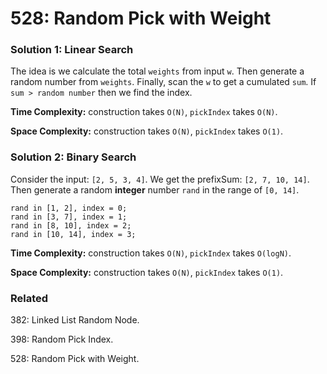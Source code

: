 # 528: Random Pick with Weight

### Solution 1: Linear Search
The idea is we calculate the total `weights` from input `w`. Then generate a random number from `weights`. Finally, scan the `w` to get a cumulated `sum`. If `sum > random number` then we find the index.
 
**Time Complexity:** construction takes `O(N)`, `pickIndex` takes `O(N)`.

**Space Complexity:** construction takes `O(N)`, `pickIndex` takes `O(1)`.

### Solution 2: Binary Search
Consider the input: `[2, 5, 3, 4]`. We get the prefixSum: `[2, 7, 10, 14]`. Then generate a random **integer** number `rand` in the range of `[0, 14]`.
```
rand in [1, 2], index = 0;
rand in [3, 7], index = 1;
rand in [8, 10], index = 2;
rand in [10, 14], index = 3;
```
**Time Complexity:** construction takes `O(N)`, `pickIndex` takes `O(logN)`.

**Space Complexity:** construction takes `O(N)`, `pickIndex` takes `O(1)`.

### Related
382: Linked List Random Node.

398: Random Pick Index.

528: Random Pick with Weight.
